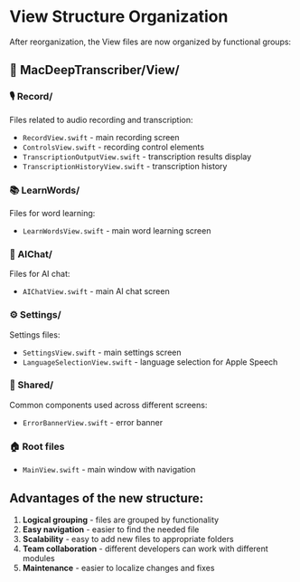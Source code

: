# View Structure Organization

After reorganization, the View files are now organized by functional groups:

## 📁 MacDeepTranscriber/View/

### 🎙️ Record/
Files related to audio recording and transcription:
- `RecordView.swift` - main recording screen
- `ControlsView.swift` - recording control elements
- `TranscriptionOutputView.swift` - transcription results display
- `TranscriptionHistoryView.swift` - transcription history

### 📚 LearnWords/
Files for word learning:
- `LearnWordsView.swift` - main word learning screen

### 🤖 AIChat/
Files for AI chat:
- `AIChatView.swift` - main AI chat screen

### ⚙️ Settings/
Settings files:
- `SettingsView.swift` - main settings screen
- `LanguageSelectionView.swift` - language selection for Apple Speech

### 🔄 Shared/
Common components used across different screens:
- `ErrorBannerView.swift` - error banner

### 🏠 Root files
- `MainView.swift` - main window with navigation

## Advantages of the new structure:

1. **Logical grouping** - files are grouped by functionality
2. **Easy navigation** - easier to find the needed file
3. **Scalability** - easy to add new files to appropriate folders
4. **Team collaboration** - different developers can work with different modules
5. **Maintenance** - easier to localize changes and fixes

